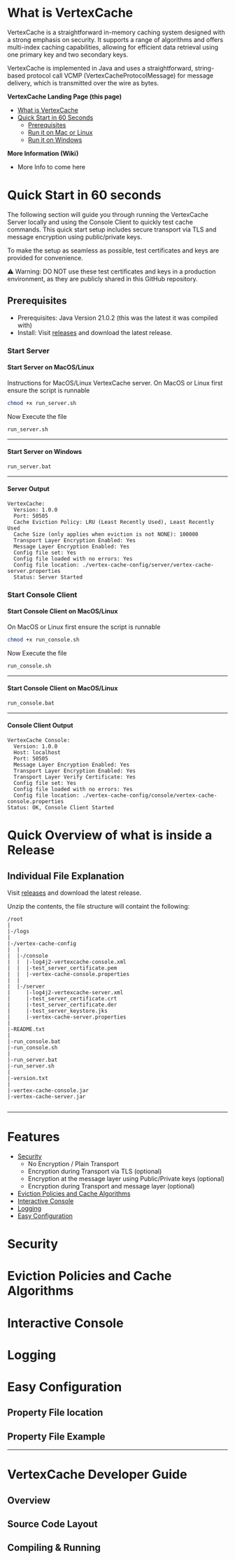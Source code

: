 <!--
  Title: VertexCache
  Description: VertexCache is a straightforward in-memory caching system designed with a strong emphasis on security. It supports a range of algorithms and offers multi-index caching capabilities, allowing for efficient data retrieval using one primary key and two secondary keys. 
 
  Author: jasonlam604
  -->
<meta name='keywords' content='in-memory cache, caching, java, data structure, database'>

# What is VertexCache
VertexCache is a straightforward in-memory caching system designed with a strong emphasis on security. It supports a 
range of algorithms and offers multi-index caching capabilities, allowing for efficient data retrieval using one primary 
key and two secondary keys.

VertexCache is implemented in Java and uses a straightforward, string-based protocol call VCMP (VertexCacheProtocolMessage) for message delivery, which is transmitted over the wire as bytes.

**VertexCache Landing Page (this page)**
* [What is VertexCache](#what-is-vertexcache)
* [Quick Start in 60 Seconds](#quick-start-in-60-seconds)
  * [Prerequisites](#prerequisites)
  * [Run it on Mac or Linux](#running-it-on-macoslinux)
  * [Run it on Windows](#running-it-on-windows)

**More Information (Wiki)**
 * More Info to come here

# Quick Start in 60 seconds
The following section will guide you through running the VertexCache Server locally and using the Console Client to quickly test cache commands. This quick start setup includes secure transport via TLS and message encryption using public/private keys.

To make the setup as seamless as possible, test certificates and keys are provided for convenience.

⚠️ Warning: DO NOT use these test certificates and keys in a production environment, as they are publicly shared in this GitHub repository.

## Prerequisites
- Prerequisites: Java Version 21.0.2 (this was the latest it was compiled with)
- Install: Visit [releases](https://github.com/jasonlam604/VertexCache/releases) and download the latest release.

### Start Server

#### Start Server on MacOS/Linux
Instructions for MacOS/Linux VertexCache server.
On MacOS or Linux first ensure the script is runnable

```bash
chmod +x run_server.sh
```

Now Execute the file
```bash
run_server.sh
```

---

#### Start Server on Windows
```bash
run_server.bat
```
---
#### Server Output
```console
VertexCache:
  Version: 1.0.0
  Port: 50505
  Cache Eviction Policy: LRU (Least Recently Used), Least Recently Used
  Cache Size (only applies when eviction is not NONE): 100000
  Transport Layer Encryption Enabled: Yes
  Message Layer Encryption Enabled: Yes
  Config file set: Yes
  Config file loaded with no errors: Yes
  Config file location: ./vertex-cache-config/server/vertex-cache-server.properties
  Status: Server Started
```

### Start Console Client

#### Start Console Client on MacOS/Linux
On MacOS or Linux first ensure the script is runnable

```bash
chmod +x run_console.sh
```

Now Execute the file
```bash
run_console.sh
```
---
#### Start Console Client on MacOS/Linux
```bash
run_console.bat
```
---
#### Console Client Output
```console
VertexCache Console:
  Version: 1.0.0
  Host: localhost
  Port: 50505
  Message Layer Encryption Enabled: Yes
  Transport Layer Encryption Enabled: Yes
  Transport Layer Verify Certificate: Yes
  Config file set: Yes
  Config file loaded with no errors: Yes
  Config file location: ./vertex-cache-config/console/vertex-cache-console.properties
Status: OK, Console Client Started
```



# Quick Overview of what is inside a Release

## Individual File Explanation
Visit [releases](https://github.com/jasonlam604/VertexCache/releases) and download the latest release.

Unzip the contents, the file structure will containt the following:

```
/root
|
|-/logs
|
|-/vertex-cache-config
|  |
|  |-/console
|  |  |-log4j2-vertexcache-console.xml
|  |  |-test_server_certificate.pem
|  |  |-vertex-cache-console.properties
|  |
|  |-/server
|     |-log4j2-vertexcache-server.xml
|     |-test_server_certificate.crt
|     |-test_server_certificate.der
|     |-test_server_keystore.jks
|     |-vertex-cache-server.properties
|
|-README.txt
|
|-run_console.bat
|-run_console.sh
|
|-run_server.bat
|-run_server.sh
|
|-version.txt
|
|-vertex-cache-console.jar
|-vertex-cache-server.jar


```




---

# Features

* [Security](#Security) 
  * No Encryption / Plain Transport
  * Encryption during Transport via TLS (optional)
  * Encryption at the message layer using Public/Private keys (optional)
  * Encryption during Transport and message layer (optional)
* [Eviction Policies and Cache Algorithms](#eviction-policies-and-cache-algorithms)
* [Interactive Console](#interactive-console)
* [Logging](#logging)
* [Easy Configuration](#easy-configuration)

# Security

# Eviction Policies and Cache Algorithms

# Interactive Console

# Logging

# Easy Configuration

## Property File location

## Property File Example


---

# VertexCache Developer Guide 

## Overview

## Source Code Layout

## Compiling & Running
